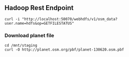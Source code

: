 
## Hadoop Rest Endpoint 

    curl -i "http://localhost:50070/webhdfs/v1/osm_data?user.name=hdfs&op=GETFILESTATUS"


### Download planet file 

    cd /mnt/staging 
    curl -O http://planet.osm.org/pbf/planet-130620.osm.pbf






